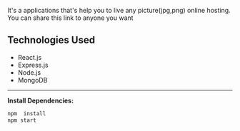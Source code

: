 
It's a applications that's help you to live any picture(jpg,png) online hosting. You can share this link to anyone you want



## Technologies Used

- React.js
- Express.js 
- Node.js
- MongoDB 

---
**Install Dependencies:**
   ```bash
   npm  install
   npm start
